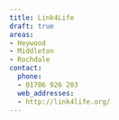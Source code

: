 ```yaml
---
title: Link4Life
draft: true
areas:
- Heywood
- Middleton
- Rochdale
contact:
  phone:
  - 01706 926 203
  web_addresses:
  - http://link4life.org/
---
```


